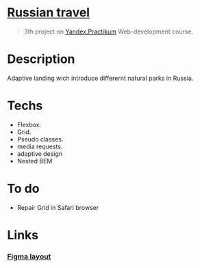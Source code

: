# [Russian travel](https://bonraton.github.io/russian-travel/index.htmll)
> 3th project on [Yandex.Practikum](https://practicum.yandex.ru/profile/web/) Web-development course.

# Description
Adaptive landing wich introduce differernt natural parks in Russia.

# Techs

- Flexbox.
- Grid.
- Pseudo classes.
- media requests.
- adaptive design
- Nested BEM

# To do
- Repair Grid in Safari browser

# Links
### [Figma layout](https://www.figma.com/file/5S2WSbEFL6awjVWJ0NWL8Q/Sprint-3_-Russia-_-desktop-mobile?node-id=28503%3A0)
